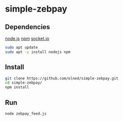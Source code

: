 # simple-zebpay

## Dependencies

[node.js](https://nodejs.org/) 
[npm](https://www.npmjs.com/) 
[socket.io](https://socket.io/)

```bash
sudo apt update
sudo apt -y install nodejs npm
```
## Install 

```bash
git clone https://github.com/olned/simple-zebpay.git
cd simple-zebpay/
npm install
```

## Run

```bash
node zebpay_feed.js
```
